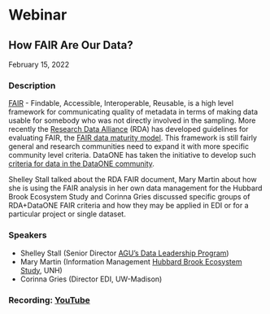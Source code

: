 # Webinar

## How FAIR Are Our Data?

February 15, 2022

### Description

[FAIR](https://www.go-fair.org/fair-principles/) - Findable, Accessible, Interoperable, Reusable, is a high level framework for communicating quality of metadata in terms of making data usable for somebody who was not directly involved in the sampling. More recently the [Research Data Alliance](https://www.rd-alliance.org/) (RDA) has developed guidelines for evaluating FAIR, the [FAIR data maturity model](https://zenodo.org/record/3909563#.YytiGrTMKbh). This framework is still fairly general and research communities need to expand it with more specific community level criteria. DataONE has taken the initiative to develop such [criteria for data in the DataONE community](https://github.com/NCEAS/metadig-checks).

Shelley Stall talked about the RDA FAIR document, Mary Martin about how she is using the FAIR analysis in her own data management for the Hubbard Brook Ecosystem Study and Corinna Gries discussed specific groups of RDA+DataONE FAIR criteria and how they may be applied in EDI or for a particular project or single dataset.

### Speakers
 * Shelley Stall (Senior Director [AGU’s Data Leadership Program](https://www.agu.org/Learn-About-AGU/About-AGU/Data-Leadership))
 * Mary Martin (Information Management [Hubbard Brook Ecosystem Study](https://hubbardbrook.org/), UNH)
 * Corinna Gries (Director EDI, UW-Madison)

### Recording: [YouTube](https://youtu.be/o76TPXeOGGw)

<!-- Webinars -->
